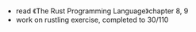 
- read 《The Rust Programming Language》chapter 8, 9
- work on rustling exercise, completed to 30/110
